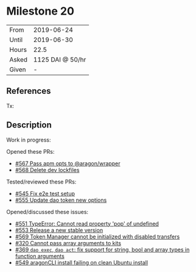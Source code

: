 # Milestone 20

|       |                  |
| ----- | ---------------- |
| From  | 2019-06-24       |
| Until | 2019-06-30       |
| Hours | 22.5             |
| Asked | 1125 DAI @ 50/hr |
| Given | -                |

## References

Tx:

## Description

Work in progress:

Opened these PRs:

- [#567 Pass apm opts to @aragon/wrapper](https://github.com/aragon/aragon-cli/pull/567)
- [#568 Delete dev lockfiles](https://github.com/aragon/aragon-cli/pull/568)

Tested/reviewed these PRs:

- [#545 Fix e2e test setup](https://github.com/aragon/aragon-cli/pull/545)
- [#555 Update dao token new options](https://github.com/aragon/aragon-cli/pull/555)

Opened/discussed these issues:

- [#551 TypeError: Cannot read property 'pop' of undefined](https://github.com/aragon/aragon-cli/issues/551)
- [#553 Release a new stable version](https://github.com/aragon/aragon-cli/issues/553)  
- [#569 Token Manager cannot be initialized with disabled transfers](https://github.com/aragon/aragon-cli/issues/569)
- [#320 Cannot pass array arguments to kits](https://github.com/aragon/aragon-cli/issues/320)
- [#369 `dao exec`, `dao act`: fix support for string, bool and array types in function arguments](https://github.com/aragon/aragon-cli/issues/369)
- [#549 aragonCLI install failing on clean Ubuntu install](https://github.com/aragon/aragon-cli/issues/549)
